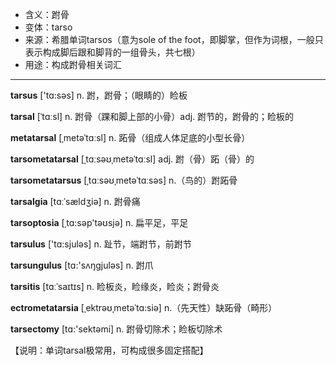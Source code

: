 - <span class="definition">含义：跗骨</span>
- <span class="definition">变体：tarso</span>
- <span class="definition">来源：希腊单词tarsos（意为sole of the foot，即脚掌，但作为词根，一般只表示构成脚后跟和脚背的一组骨头，共七根）</span>
- <span class="definition">用途：构成跗骨相关词汇</span>


---


<span class="vocabulary">**tarsus**</span> ['tɑ:sәs] n. 跗，跗骨；（眼睛的）睑板

<span class="vocabulary">**tarsal**</span> [ˈtɑːsl] n. 跗骨（踝和脚上部的小骨）adj. 跗节的，跗骨的；睑板的

<span class="vocabulary">**metatarsal**</span> [ˌmetəˈtɑːsl] n. 跖骨（组成人体足底的小型长骨）

<span class="vocabulary">**tarsometatarsal**</span> [ˌtɑːsəʊˌmetəˈtɑːsl] adj. 跗（骨）跖（骨）的

<span class="vocabulary">**tarsometatarsus**</span> [ˌtɑːsəʊˌmetəˈtɑːsəs] n.（鸟的）跗跖骨

<span class="vocabulary">**tarsalgia**</span> [tɑːˈsældʒiə] n. 跗骨痛

<span class="vocabulary">**tarsoptosia**</span> [ˌtɑ:sәp'təʊsjә] n. 扁平足，平足

<span class="vocabulary">**tarsulus**</span> ['tɑ:sjulәs] n. 趾节，端跗节，前跗节

<span class="vocabulary">**tarsungulus**</span> [tɑ:'sʌŋgjulәs] n. 跗爪

<span class="vocabulary">**tarsitis**</span> [tɑːˈsaɪtɪs] n. 睑板炎，睑缘炎，睑炎；跗骨炎

<span class="vocabulary">**ectrometatarsia**</span> [ˌektrəʊˌmetəˈtɑ:siə] n.（先天性）缺跖骨（畸形）

<span class="vocabulary">**tarsectomy**</span> [tɑ:'sektәmi] n. 跗骨切除术；睑板切除术

【说明：单词tarsal极常用，可构成很多固定搭配】
